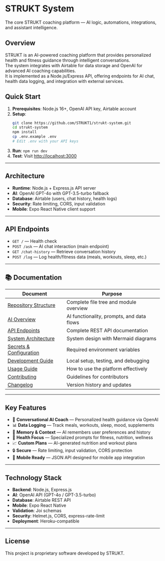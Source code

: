 # STRUKT System

The core STRUKT coaching platform — AI logic, automations, integrations, and assistant intelligence.

## Overview

STRUKT is an AI-powered coaching platform that provides personalized health and fitness guidance through intelligent conversations.  
The system integrates with Airtable for data storage and OpenAI for advanced AI coaching capabilities.  
It is implemented as a Node.js/Express API, offering endpoints for AI chat, health data logging, and integration with external services.

## Quick Start

1. **Prerequisites**: Node.js 16+, OpenAI API key, Airtable account  
2. **Setup**:
   ```bash
   git clone https://github.com/STRUKT1/strukt-system.git
   cd strukt-system
   npm install
   cp .env.example .env
   # Edit .env with your API keys
   ```
3. **Run**: `npm run dev`  
4. **Test**: Visit [http://localhost:3000](http://localhost:3000)

---

## Architecture

- **Runtime**: Node.js + Express.js API server  
- **AI**: OpenAI GPT-4o with GPT-3.5-turbo fallback  
- **Database**: Airtable (users, chat history, health logs)  
- **Security**: Rate limiting, CORS, input validation  
- **Mobile**: Expo React Native client support  

---

## API Endpoints

- `GET /` — Health check  
- `POST /ask` — AI chat interaction (main endpoint)  
- `GET /chat-history` — Retrieve conversation history  
- `POST /log` — Log health/fitness data (meals, workouts, sleep, etc.)  

---

## 📚 Documentation

| Document | Purpose |
|----------|---------|
| [Repository Structure](docs/REPO_STRUCTURE.md) | Complete file tree and module overview |
| [AI Overview](docs/AI_OVERVIEW.md) | AI functionality, prompts, and data flows |
| [API Endpoints](docs/ENDPOINTS.md) | Complete REST API documentation |
| [System Architecture](docs/ARCHITECTURE.md) | System design with Mermaid diagrams |
| [Secrets & Configuration](docs/SECRETS.md) | Required environment variables |
| [Development Guide](docs/DEVELOPMENT.md) | Local setup, testing, and debugging |
| [Usage Guide](docs/USAGE.md) | How to use the platform effectively |
| [Contributing](docs/CONTRIBUTING.md) | Guidelines for contributors |
| [Changelog](docs/CHANGELOG.md) | Version history and updates |

---

## Key Features

- 🤖 **Conversational AI Coach** — Personalized health guidance via OpenAI  
- 📊 **Data Logging** — Track meals, workouts, sleep, mood, supplements  
- 🧠 **Memory & Context** — AI remembers user preferences and history  
- 🏥 **Health Focus** — Specialized prompts for fitness, nutrition, wellness  
- 📈 **Custom Plans** — AI-generated nutrition and workout plans  
- 🔒 **Secure** — Rate limiting, input validation, CORS protection  
- 📱 **Mobile Ready** — JSON API designed for mobile app integration  

---

## Technology Stack

- **Backend**: Node.js, Express.js  
- **AI**: OpenAI API (GPT-4o / GPT-3.5-turbo)  
- **Database**: Airtable REST API  
- **Mobile**: Expo React Native  
- **Validation**: Joi schemas  
- **Security**: Helmet.js, CORS, express-rate-limit  
- **Deployment**: Heroku-compatible  

---

## License

This project is proprietary software developed by STRUKT.